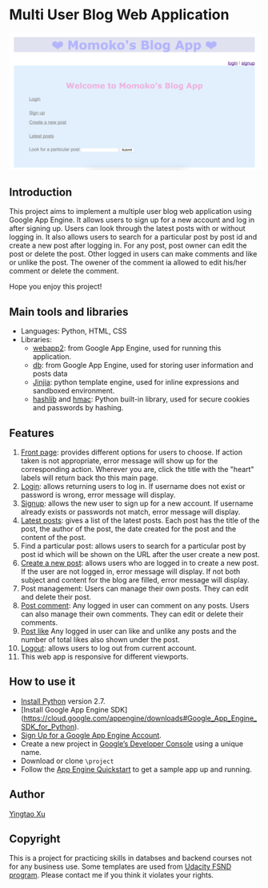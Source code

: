 # Multi User Blog Web Application
![Image of webpage](https://github.com/MomokoXu/Project-Multi-User-Blog/blob/master/project/web-sample.png)
## Introduction
This project aims to implement a multiple user blog web application using Google App Engine. It allows users to sign up for a new account and log in after signing up. Users can look through the latest posts with or without logging in. It also allows users to search for a particular post by post id and create a new post after logging in.
For any post, post owner can edit the post or delete the post. Other logged in users can make comments and like or unlike the post. The owener of the comment ia allowed to edit his/her comment or delete the comment.

Hope you enjoy this project!

## Main tools and libraries
* Languages: Python, HTML, CSS
* Libraries:
    * [webapp2](https://webapp2.readthedocs.io/en/latest/): from Google App Engine, used for running this application.
    * [db](https://cloud.google.com/appengine/docs/standard/python/refdocs/google.appengine.ext.db): from Google App Engine, used for storing user information and posts data
    * [Jinjia](http://jinja.pocoo.org/): python template engine, used for inline expressions and sandboxed environment.
    * [hashlib](https://docs.python.org/2/library/hashlib.html) and [hmac](https://docs.python.org/2/library/hmac.html): Python built-in library, used for secure cookies and passwords by hashing.

## Features
1. [Front page](https://momokotest-164402.appspot.com/): provides different options for users to choose. If action taken is not appropriate, error message will show up for the corresponding action. Wherever you are, click the title with the "heart" labels will return back tho this main page.
2. [Login](https://momokotest-164402.appspot.com/login): allows returning users to log in. If username does not exist or password is wrong, error message will display.
3. [Signup](https://momokotest-164402.appspot.com/signup): allows the new user to sign up for a new account. If username already exists or passwords not match, error message will display.
4. [Latest posts](https://momokotest-164402.appspot.com/blog): gives a list of the latest posts. Each post has the title of the post, the author of the post, the date created for the post and the content of the post.
5. Find a particular post: allows users to search for a particular post by post id which will be shown on the URL after the user create a new post.
6. [Create a new post](https://momokotest-164402.appspot.com/blog/newpost): allows users who are logged in to create a new post. If the user are not logged in, error message will display. If not both subject and content for the blog are filled, error message will display.
7. Post management: Users can manage their own posts. They can edit and delete their post.
8. [Post comment](https://momokotest-164402.appspot.com/blog/5757334940811264): Any logged in user can comment on any posts. Users can also manage their own comments. They can edit or delete their comments.
9. [Post like](https://momokotest-164402.appspot.com/blog/5757334940811264) Any logged in user can like and unlike any posts and the number of total likes also shown under the post.
7. [Logout](https://momokotest-164402.appspot.com/logout): allows users to log out from current account.
8. This web app is responsive for different viewports.

## How to use it
* [Install Python](https://www.python.org/downloads/) version 2.7.
* [Install Google App Engine SDK] (https://cloud.google.com/appengine/downloads#Google_App_Engine_SDK_for_Python).
* [Sign Up for a Google App Engine Account](https://console.cloud.google.com/appengine/).
* Create a new project in [Google’s Developer Console](https://console.cloud.google.com/) using a unique name.
* Download or clone `\project`
* Follow the [App Engine Quickstart](https://cloud.google.com/appengine/docs/python/quickstart) to get a sample app up and running.



## Author
[Yingtao Xu](https://github.com/MomokoXu)

## Copyright
This is a project for practicing skills in databses and backend courses not for any business use. Some templates are used from [Udacity FSND program](https://www.udacity.com/course/full-stack-web-developer-nanodegree--nd004). Please contact me if you think it violates your rights.